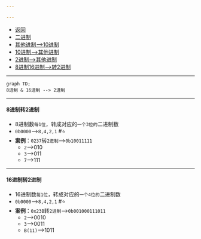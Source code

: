 ```yaml
---
 
---
```

- [返回](运算符.md)  
- [二进制](二进制.md)
- [其他进制-->10进制](其他进制-->10进制.md) 
- [10进制-->其他进制](10进制-->其他进制.md)  
- [2进制-->其他进制](2进制-->其他进制.md) 
- [8进制16进制-->转2进制](8进制16进制-->转2进制.md) 
- ---
```mermaid
graph TD;
8进制 & 16进制 --> 2进制
```
---
#### 8进制转2进制
- 8进制数`每1位`，转成对应的`一个3位的`二进制数
- `0b0000`-->`8,4,2,1` #⭐️ 
- **案例**：`0237`转`2进制`-->`0b10011111`
	- `2`-->010
	- `3`-->011
	- `7`-->111
- --
#### 16进制转2进制
- 16进制数`每1位`，转成对应的`一个4位的`二进制数
- `0b0000`-->`8,4,2,1` #⭐️ 
- **案例**：`0x23B`转`2进制`-->`0b001000111011`
	- `2`-->0010
	- `3`-->0011
	- `B(11)`-->1011